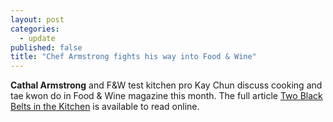 ```yaml
---
layout: post
categories: 
  - update
published: false
title: "Chef Armstrong fights his way into Food & Wine"
---
```


**Cathal Armstrong** and F&W test kitchen pro Kay Chun discuss cooking and tae kwon do in Food & Wine magazine this month. The full article [Two Black Belts in the Kitchen](http://www.foodandwine.com/blogs/two-black-belts-kitchen) is available to read online.
